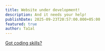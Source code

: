 ```yaml
---
title: Website under development!
description: And it needs your help!
publishDate: 2025-09-23T20:57:00.000+05:00
featured: true
author: Ta1al
---
```

[Got coding skills?](https://github.com/Ta1al/cs-dept-website/issues)
